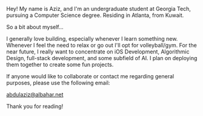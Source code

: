 Hey! My name is Aziz, and I'm an undergraduate student at Georgia Tech, pursuing a Computer Science degree. 
Residing in Atlanta, from Kuwait.

So a bit about myself...

I generally love building, especially whenever I learn something new.
Whenever I feel the need to relax or go out I'll opt for volleyball/gym.
For the near future, I really want to concentrate on iOS Development, Algorithmic Design, full-stack development, and some subfield of AI. I plan on deploying them together to create some 
fun projects.

If anyone would like to collaborate or contact me regarding general purposes, please use the following email:

abdulaziz@albahar.net

Thank you for reading!
